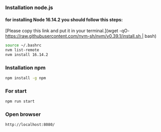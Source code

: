 ### Installation node.js
#### for installing Node 16.14.2 you should follow this steps:

[Please copy this link and put it  in your terminal.](wget -qO- https://raw.githubusercontent.com/nvm-sh/nvm/v0.39.1/install.sh | bash)

```bash
source ~/.bashrc
nvm list-remote
nvm install 16.14.2
```

### Installation npm 

```bash
npm install -g npm
```

### For start

```bash
npm run start
```

### Open browser
```bash
http://localhost:8080/
```
